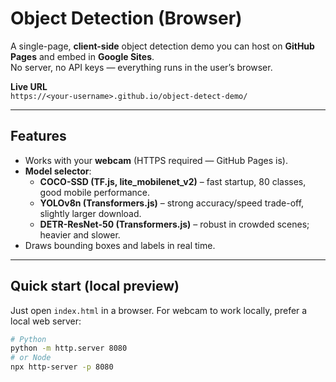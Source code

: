 # Object Detection (Browser)

A single-page, **client-side** object detection demo you can host on **GitHub Pages** and embed in **Google Sites**.  
No server, no API keys — everything runs in the user’s browser.

**Live URL**  
`https://<your-username>.github.io/object-detect-demo/`

---

## Features

- Works with your **webcam** (HTTPS required — GitHub Pages is).
- **Model selector**:
  - **COCO-SSD (TF.js, lite_mobilenet_v2)** – fast startup, 80 classes, good mobile performance.
  - **YOLOv8n (Transformers.js)** – strong accuracy/speed trade-off, slightly larger download.
  - **DETR-ResNet-50 (Transformers.js)** – robust in crowded scenes; heavier and slower.
- Draws bounding boxes and labels in real time.

---

## Quick start (local preview)

Just open `index.html` in a browser. For webcam to work locally, prefer a local web server:

```bash
# Python
python -m http.server 8080
# or Node
npx http-server -p 8080

